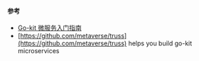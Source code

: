 #### 参考
- [Go-kit 微服务入门指南](https://www.jianshu.com/p/cffe039fa060)
- [https://github.com/metaverse/truss](https://github.com/metaverse/truss) helps you build go-kit microservices
